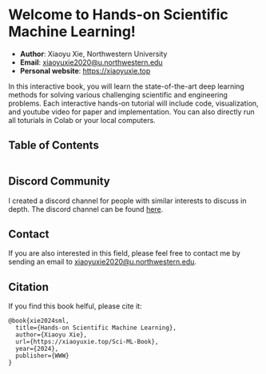 # Welcome to Hands-on Scientific Machine Learning!

- **Author**: Xiaoyu Xie, Northwestern University
- **Email**: xiaoyuxie2020@u.northwestern.edu
- **Personal website**: https://xiaoyuxie.top

In this interactive book, you will learn the state-of-the-art deep learning methods for solving various challenging scientific and engineering problems. Each interactive hands-on tutorial will include code, visualization, and youtube video for paper and implementation. You can also directly run all toturials in Colab or your local computers.

## Table of Contents
```{tableofcontents}
```

## Discord Community
I created a discord channel for people with similar interests to discuss in depth. The discord channel can be found [here](https://discord.gg/QBEeVmG3).

## Contact
If you are also interested in this field, please feel free to contact me by sending an email to xiaoyuxie2020@u.northwestern.edu. 

## Citation
If you find this book helful, please cite it:
```
@book{xie2024sml,
  title={Hands-on Scientific Machine Learning},
  author={Xiaoyu Xie},
  url={https://xiaoyuxie.top/Sci-ML-Book},
  year={2024},
  publisher={WWW}
}
```